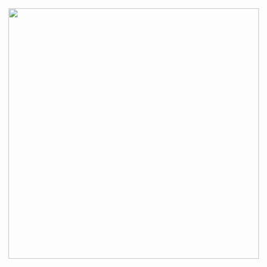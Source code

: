 <div style="width: 1200px; height: 600px; overflow: hidden;">
    <img src="https://github.com/user-attachments/assets/7071ddf4-bfdb-4c3c-87a8-8f634c50ac23" style="width: 500px; height: 500px; object-fit: cover;" />
</div>
